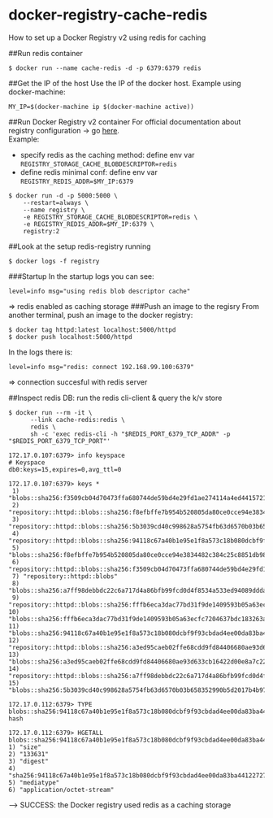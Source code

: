 # docker-registry-cache-redis
How to set up a Docker Registry v2 using redis for caching

##Run redis container
````
$ docker run --name cache-redis -d -p 6379:6379 redis
````

##Get the IP of the host
Use the IP of the docker host. Example using docker-machine:
````
MY_IP=$(docker-machine ip $(docker-machine active))
````
##Run Docker Registry v2 container
For official documentation about registry configuration -> go [here](https://docs.docker.com/registry/configuration/).
<br>Example:
* specify redis as the caching method:  define env var `REGISTRY_STORAGE_CACHE_BLOBDESCRIPTOR=redis`
* define redis minimal conf: define env var `REGISTRY_REDIS_ADDR=$MY_IP:6379`
````
$ docker run -d -p 5000:5000 \
	--restart=always \
	--name registry \
	-e REGISTRY_STORAGE_CACHE_BLOBDESCRIPTOR=redis \
	-e REGISTRY_REDIS_ADDR=$MY_IP:6379 \
	registry:2
````  	
##Look at the setup redis-registry running
````
$ docker logs -f registry
````
###Startup
In the startup logs you can see: 
````
level=info msg="using redis blob descriptor cache"
````
=> redis enabled as caching storage
###Push an image to the regisry
From another terminal, push an image to the docker registry:
````
$ docker tag httpd:latest localhost:5000/httpd
$ docker push localhost:5000/httpd
````
In the logs there is: 
````
level=info msg="redis: connect 192.168.99.100:6379"
````
 => connection succesful with redis server

##Inspect redis DB: run the redis cli-client & query the k/v store
````
$ docker run --rm -it \
	  --link cache-redis:redis \
	  redis \
	  sh -c 'exec redis-cli -h "$REDIS_PORT_6379_TCP_ADDR" -p "$REDIS_PORT_6379_TCP_PORT"'
	
172.17.0.107:6379> info keyspace
# Keyspace
db0:keys=15,expires=0,avg_ttl=0

172.17.0.107:6379> keys *
 1) "blobs::sha256:f3509cb04d70473ffa680744de59bd4e29fd1ae274114a4ed4415721c0e714d6"
 2) "repository::httpd::blobs::sha256:f8efbffe7b954b520805da80ce0cce94e3834482c384c25c8851db98696e7f70"
 3) "repository::httpd::blobs::sha256:5b3039cd40c998628a5754fb63d6570b03b658352990b5d2017b4b97db2455dd"
 4) "repository::httpd::blobs::sha256:94118c67a40b1e95e1f8a573c18b080dcbf9f93cbdad4ee00da83ba44122727c"
 5) "blobs::sha256:f8efbffe7b954b520805da80ce0cce94e3834482c384c25c8851db98696e7f70"
 6) "repository::httpd::blobs::sha256:f3509cb04d70473ffa680744de59bd4e29fd1ae274114a4ed4415721c0e714d6"
 7) "repository::httpd::blobs"
 8) "blobs::sha256:a7ff98debbdc22c6a717d4a86bfb99fcd0d4f8534a533ed94089dddaf5c4a94a"
 9) "repository::httpd::blobs::sha256:fffb6eca3dac77bd31f9de1409593b05a63ecfc7204637bdc183263a8379f38e"
10) "blobs::sha256:fffb6eca3dac77bd31f9de1409593b05a63ecfc7204637bdc183263a8379f38e"
11) "blobs::sha256:94118c67a40b1e95e1f8a573c18b080dcbf9f93cbdad4ee00da83ba44122727c"
12) "repository::httpd::blobs::sha256:a3ed95caeb02ffe68cdd9fd84406680ae93d633cb16422d00e8a7c22955b46d4"
13) "blobs::sha256:a3ed95caeb02ffe68cdd9fd84406680ae93d633cb16422d00e8a7c22955b46d4"
14) "repository::httpd::blobs::sha256:a7ff98debbdc22c6a717d4a86bfb99fcd0d4f8534a533ed94089dddaf5c4a94a"
15) "blobs::sha256:5b3039cd40c998628a5754fb63d6570b03b658352990b5d2017b4b97db2455dd"

172.17.0.112:6379> TYPE blobs::sha256:94118c67a40b1e95e1f8a573c18b080dcbf9f93cbdad4ee00da83ba44122727c
hash

172.17.0.112:6379> HGETALL blobs::sha256:94118c67a40b1e95e1f8a573c18b080dcbf9f93cbdad4ee00da83ba44122727c
1) "size"
2) "133631"
3) "digest"
4) "sha256:94118c67a40b1e95e1f8a573c18b080dcbf9f93cbdad4ee00da83ba44122727c"
5) "mediatype"
6) "application/octet-stream"
````
--> SUCCESS: the Docker registry used redis as a caching storage
